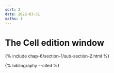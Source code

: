 ```yaml
---
sort: 2
date: 2022-03-31
maths: 1
---
```


# The Cell edition window

{% include chap-6/section-1/sub-section-2.html %}

{% bibliography --cited %}


